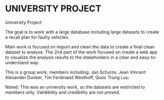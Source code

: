 # UNIVERSITY PROJECT
University Project

The goal is to work with a large database including large datasets to create a recall plan for faulty vehicles. 

Main work is focused on import and clean the data to create a final clean dataset to analyse. The 2nd part of the work focused on create a web app to visualize the analysis results to the stakeholders in a clear and easy-to-understand way.

This is a group work, members including: Jan Schulze, Jean Vincent Alexander Dunker, Tim Ferdinand Westhoff, Quoc Trung Luu. 

Noted: This was an university work, so the datasets are restricted to members only. Validibility and credibility are not proved.
